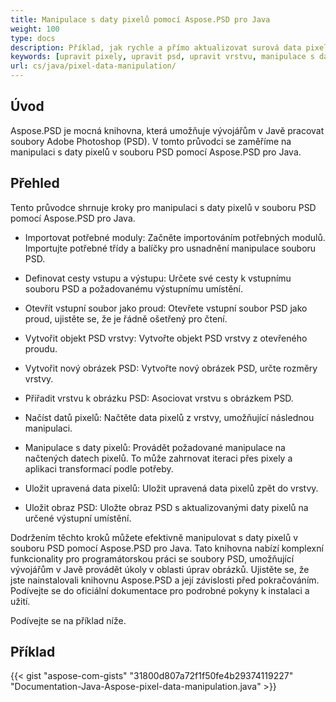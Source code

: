 ```yaml
---
title: Manipulace s daty pixelů pomocí Aspose.PSD pro Java
weight: 100
type: docs
description: Příklad, jak rychle a přímo aktualizovat surová data pixelů pomocí PSD Java API
keywords: [upravit pixely, upravit psd, upravit vrstvu, manipulace s daty, upravit psd data, psd api, java, ukázkový kód]
url: cs/java/pixel-data-manipulation/
---
```


## **Úvod**
Aspose.PSD je mocná knihovna, která umožňuje vývojářům v Javě pracovat soubory Adobe Photoshop (PSD). V tomto průvodci se zaměříme na manipulaci s daty pixelů v souboru PSD pomocí Aspose.PSD pro Java.

## **Přehled**
Tento průvodce shrnuje kroky pro manipulaci s daty pixelů v souboru PSD pomocí Aspose.PSD pro Java.

- Importovat potřebné moduly: Začněte importováním potřebných modulů. Importujte potřebné třídy a balíčky pro usnadnění manipulace souboru PSD.

- Definovat cesty vstupu a výstupu: Určete své cesty k vstupnímu souboru PSD a požadovanému výstupnímu umístění.

- Otevřít vstupní soubor jako proud: Otevřete vstupní soubor PSD jako proud, ujistěte se, že je řádně ošetřený pro čtení.

- Vytvořit objekt PSD vrstvy: Vytvořte objekt PSD vrstvy z otevřeného proudu.

- Vytvořit nový obrázek PSD: Vytvořte nový obrázek PSD, určte rozměry vrstvy.

- Přiřadit vrstvu k obrázku PSD: Asociovat vrstvu s obrázkem PSD.

- Načíst datů pixelů: Načtěte data pixelů z vrstvy, umožňující následnou manipulaci.

- Manipulace s daty pixelů: Provádět požadované manipulace na načtených datech pixelů. To může zahrnovat iteraci přes pixely a aplikaci transformací podle potřeby.

- Uložit upravená data pixelů: Uložit upravená data pixelů zpět do vrstvy.

- Uložit obraz PSD: Uložte obraz PSD s aktualizovanými daty pixelů na určené výstupní umístění.

Dodržením těchto kroků můžete efektivně manipulovat s daty pixelů v souboru PSD pomocí Aspose.PSD pro Java. Tato knihovna nabízí komplexní funkcionality pro programátorskou práci se soubory PSD, umožňující vývojářům v Javě provádět úkoly v oblasti úprav obrázků.
Ujistěte se, že jste nainstalovali knihovnu Aspose.PSD a její závislosti před pokračováním. Podívejte se do oficiální dokumentace pro podrobné pokyny k instalaci a užití.

Podívejte se na příklad níže.

## **Příklad**
{{< gist "aspose-com-gists" "31800d807a72f1f50fe4b29374119227" "Documentation-Java-Aspose-pixel-data-manipulation.java" >}}
